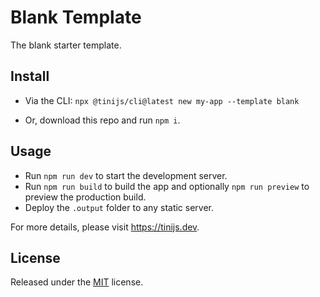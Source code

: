 # Blank Template 

The blank starter template.

## Install

- Via the CLI: `npx @tinijs/cli@latest new my-app --template blank`

- Or, download this repo and run `npm i`.

## Usage

- Run `npm run dev` to start the development server.
- Run `npm run build` to build the app and optionally `npm run preview` to preview the production build.
- Deploy the `.output` folder to any static server.

For more details, please visit <https://tinijs.dev>.

## License

Released under the [MIT](./LICENSE) license.
